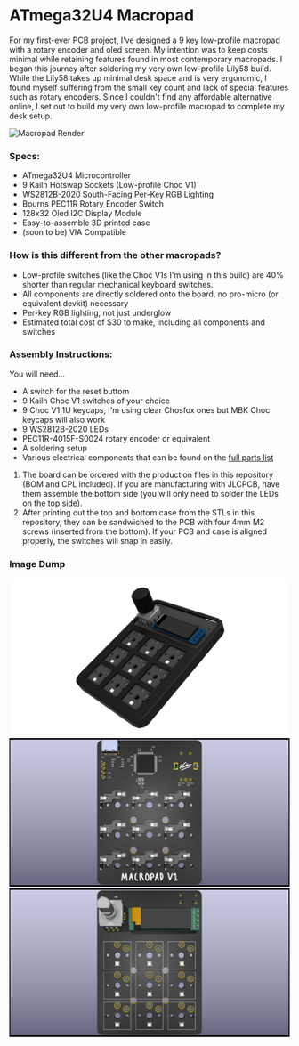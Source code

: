 # ATmega32U4 Macropad

For my first-ever PCB project, I've designed a 9 key low-profile macropad with a rotary encoder and oled screen. My intention was to keep costs minimal while retaining features found in most contemporary macropads. I began this journey after soldering my very own low-profile Lily58 build. While the Lily58 takes up minimal desk space and is very ergonomic, I found myself suffering from the small key count and lack of special features such as rotary encoders. Since I couldn't find any affordable alternative online, I set out to build my very own low-profile macropad to complete my desk setup.

![Macropad Render](https://github.com/vlee6/Macropad/blob/main/Images/Full.png)

### Specs:
- ATmega32U4 Microcontroller
- 9 Kailh Hotswap Sockets (Low-profile Choc V1)
- WS2812B-2020 South-Facing Per-Key RGB Lighting
- Bourns PEC11R Rotary Encoder Switch
- 128x32 Oled I2C Display Module
- Easy-to-assemble 3D printed case
- (soon to be) VIA Compatible

### How is this different from the other macropads?
- Low-profile switches (like the Choc V1s I'm using in this build) are 40% shorter than regular mechanical keyboard switches.
- All components are directly soldered onto the board, no pro-micro (or equivalent devkit) necessary
- Per-key RGB lighting, not just underglow
- Estimated total cost of $30 to make, including all components and switches

### Assembly Instructions:
You will need...
- A switch for the reset buttom
- 9 Kailh Choc V1 switches of your choice
- 9 Choc V1 1U keycaps, I'm using clear Chosfox ones but MBK Choc keycaps will also work
- 9 WS2812B-2020 LEDs
- PEC11R-4015F-S0024 rotary encoder or equivalent
- A soldering setup
- Various electrical components that can be found on the [full parts list](https://docs.google.com/spreadsheets/d/1zmoziKfNFVxXU5fcjUS9J8uJfZayq2XkwIlthU0o6MI/edit?usp=sharing)

1. The board can be ordered with the production files in this repository (BOM and CPL included). If you are manufacturing with JLCPCB, have them assemble the bottom side (you will only need to solder the LEDs on the top side).
2. After printing out the top and bottom case from the STLs in this repository, they can be sandwiched to the PCB with four 4mm M2 screws (inserted from the bottom). If your PCB and case is aligned properly, the switches will snap in easily.

### Image Dump
![Full Render](https://github.com/vlee6/Macropad/blob/main/Images/Render.png)
![PCB Back](https://github.com/vlee6/Macropad/blob/main/Images/PCB%20Back.png)
![PCB Front](https://github.com/vlee6/Macropad/blob/main/Images/PCB%20Front.png)
